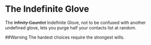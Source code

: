 # The Indefinite Glove
The ~~Infinity Gauntlet~~ Indefinite Glove, not to be confused with another undefined glove, lets you purge half your contacts list at random.

##Warning
The hardest choices require the strongest wills.